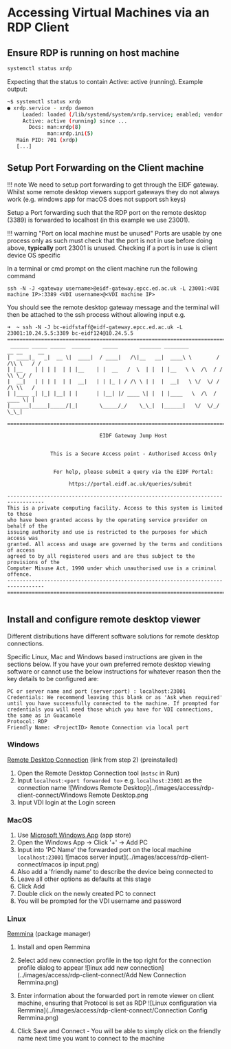 # Accessing Virtual Machines via an RDP Client

## Ensure RDP is running on host machine

```bash
systemctl status xrdp
```

Expecting that the status to contain Active: active (running). Example output:

```bash
~$ systemctl status xrdp 
● xrdp.service - xrdp daemon
     Loaded: loaded (/lib/systemd/system/xrdp.service; enabled; vendor preset: >
     Active: active (running) since ...
       Docs: man:xrdp(8)
             man:xrdp.ini(5)
   Main PID: 701 (xrdp)
   [...]
```

## Setup Port Forwarding on the Client machine

!!! note
    We need to setup port forwarding to get through the EIDF gateway. Whilst some remote desktop viewers support gateways they do not always work (e.g. windows app for macOS does not support ssh keys)

Setup a Port forwarding such that the RDP port on the remote desktop (3389) is forwarded to localhost (in this example we use 23001).

!!! warning "Port on local machine must be unused"
    Ports are usable by one process only as such must check that the port is not in use before doing above, **typically** port 23001 is unused. Checking if a port is in use is client device OS specific

In a terminal or cmd prompt on the client machine run the following command

```shell
ssh -N -J <gateway username>@eidf-gateway.epcc.ed.ac.uk -L 23001:<VDI machine IP>:3389 <VDI username>@<VDI machine IP>
```

You should see the remote desktop gateway message and the terminal will then be attached to the ssh process without allowing input
e.g.

```shell
➜  ~ ssh -N -J bc-eidfstaff@eidf-gateway.epcc.ed.ac.uk -L 23001:10.24.5.5:3389 bc-eidf124@10.24.5.5
==================================================================================
 ______ _____ _____  ______    _____       _______ ________          __ __     __
|  ____|_   _|  __ \|  ____|  / ____|   /\|__   __|  ____\ \        / /\\ \   / /
| |__    | | | |  | | |__    | |  __   /  \  | |  | |__   \ \  /\  / /  \\ \_/ / 
|  __|   | | | |  | |  __|   | | |_ | / /\ \ | |  |  __|   \ \/  \/ / /\ \\   /  
| |____ _| |_| |__| | |      | |__| |/ ____ \| |  | |____   \  /\  / ____ \| |   
|______|_____|_____/|_|       \_____/_/    \_\_|  |______|   \/  \/_/    \_\_|
 
==================================================================================

                              EIDF Gateway Jump Host


              This is a Secure Access point - Authorised Access Only


               For help, please submit a query via the EIDF Portal:

                    https://portal.eidf.ac.uk/queries/submit
     
----------------------------------------------------------------------------------
This is a private computing facility. Access to this system is limited to those
who have been granted access by the operating service provider on behalf of the
issuing authority and use is restricted to the purposes for which access was
granted. All access and usage are governed by the terms and conditions of access
agreed to by all registered users and are thus subject to the provisions of the
Computer Misuse Act, 1990 under which unauthorised use is a criminal offence.
----------------------------------------------------------------------------------
==================================================================================


```

## Install and configure remote desktop viewer

Different distributions have different software solutions for remote desktop connections.

Specific Linux, Mac and Windows based instructions are given in the sections below. If you have your own preferred remote desktop viewing software or cannot use the below instructions for whatever reason then the key details to be configured are:

```text
PC or server name and port (server:port) : localhost:23001
Credentials: We recommend leaving this blank or as 'Ask when required' until you have successfully connected to the machine. If prompted for credentials you will need those which you have for VDI connections, the same as in Guacamole
Protocol: RDP
Friendly Name: <ProjectID> Remote Connection via local port
```

### Windows

[Remote Desktop Connection](https://support.microsoft.com/en-gb/windows/how-to-use-remote-desktop-5fe128d5-8fb1-7a23-3b8a-41e636865e8c) (link from step 2) (preinstalled)

1. Open the Remote Desktop Connection tool (`mstsc` in Run)
2. Input `localhost:<port forwarded to>` e.g. `localhost:23001` as the connection name ![Windows Remote Desktop](../images/access/rdp-client-connect/Windows Remote Desktop.png
3. Input VDI login at the Login screen

### MacOS

1. Use [Microsoft Windows App](https://learn.microsoft.com/en-us/windows-app/) (app store)
1. Open the Windows App -> Click '+' -> Add PC
1. Input into 'PC Name' the forwarded port on the local machine `localhost:23001` ![macos server input](../images/access/rdp-client-connect/macos ip input.png)
1. Also add a 'friendly name' to describe the device being connected to
1. Leave all other options as defaults at this stage
1. Click Add
1. Double click on the newly created PC to connect
1. You will be prompted for the VDI username and password

### Linux

[Remmina](https://remmina.org/)  (package manager)

1. Install and open Remmina
2. Select add new connection profile in the top right for the connection profile dialog to appear ![linux add new connection](../images/access/rdp-client-connect/Add New Connection Remmina.png)
3. Enter information about the forwarded port in remote viewer on client machine, ensuring that Protocol is set as RDP ![Linux configuration via Remmina](../images/access/rdp-client-connect/Connection Config Remmina.png)

4. Click Save and Connect - You will be able to simply click on the friendly name next time you want to connect to the machine
